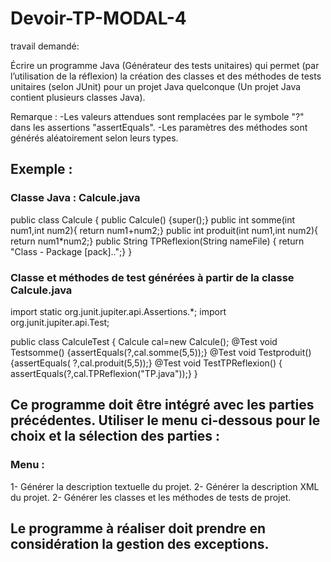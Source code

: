 # Devoir-TP-MODAL-4

travail demandé:

Écrire un programme Java (Générateur des tests unitaires) qui permet (par l’utilisation de la réflexion) la création des classes et des méthodes de tests unitaires (selon JUnit) pour un projet Java quelconque (Un projet Java contient plusieurs classes Java).

Remarque :
-Les valeurs attendues sont remplacées par le symbole "?" dans les assertions "assertEquals".
-Les paramètres des méthodes sont générés aléatoirement selon leurs types.


## Exemple :

### Classe Java : Calcule.java

public class Calcule {
public Calcule() {super();}
public int somme(int num1,int num2){ return num1+num2;}
public int produit(int num1,int num2){ return num1*num2;}
public String TPReflexion(String nameFile) { return "Class - Package [pack]..";}
}

### Classe et méthodes de test générées à partir de la classe Calcule.java

import static org.junit.jupiter.api.Assertions.*;
import org.junit.jupiter.api.Test;

public class CalculeTest {
Calcule cal=new Calcule();
@Test
void Testsomme() {assertEquals(?,cal.somme(5,5));}
@Test
void Testproduit() {assertEquals( ?,cal.produit(5,5));}
@Test
void TestTPReflexion() {
assertEquals(?,cal.TPReflexion("TP.java"));}
}

## Ce programme doit être intégré avec les parties précédentes. Utiliser le menu ci-dessous pour le choix et la sélection des parties :

### Menu :
1- Générer la description textuelle du projet.
2- Générer la description XML du projet.
2- Générer les classes et les méthodes de tests de projet.

## Le programme à réaliser doit prendre en considération la gestion des exceptions. 
